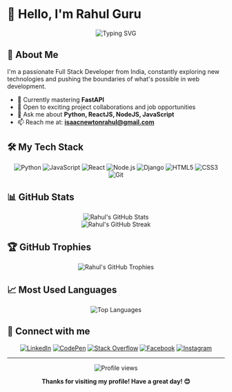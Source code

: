 # 👋 Hello, I'm Rahul Guru

<div align="center">
  <img src="https://readme-typing-svg.herokuapp.com?font=Fira+Code&pause=1000&color=0E75B6&width=435&lines=Full+Stack+Developer;Passionate+about+Web+Technologies;Always+learning+new+things" alt="Typing SVG" />
</div>

## 🚀 About Me

I'm a passionate Full Stack Developer from India, constantly exploring new technologies and pushing the boundaries of what's possible in web development.

- 🌱 Currently mastering **FastAPI**
- 💼 Open to exciting project collaborations and job opportunities
- 💬 Ask me about **Python, ReactJS, NodeJS, JavaScript**
- 📫 Reach me at: **isaacnewtonrahul@gmail.com**

## 🛠️ My Tech Stack

<div align="center">

![Python](https://img.shields.io/badge/-Python-3776AB?style=flat-square&logo=python&logoColor=white)
![JavaScript](https://img.shields.io/badge/-JavaScript-F7DF1E?style=flat-square&logo=javascript&logoColor=black)
![React](https://img.shields.io/badge/-React-61DAFB?style=flat-square&logo=react&logoColor=black)
![Node.js](https://img.shields.io/badge/-Node.js-339933?style=flat-square&logo=node.js&logoColor=white)
![Django](https://img.shields.io/badge/-Django-092E20?style=flat-square&logo=django&logoColor=white)
![HTML5](https://img.shields.io/badge/-HTML5-E34F26?style=flat-square&logo=html5&logoColor=white)
![CSS3](https://img.shields.io/badge/-CSS3-1572B6?style=flat-square&logo=css3&logoColor=white)
![Git](https://img.shields.io/badge/-Git-F05032?style=flat-square&logo=git&logoColor=white)

</div>

## 📊 GitHub Stats

<div align="center">
  <img src="https://github-readme-stats.vercel.app/api?username=rahulgurujala&show_icons=true&theme=radical" alt="Rahul's GitHub Stats" />
</div>

<div align="center">
  <img src="https://github-readme-streak-stats.herokuapp.com/?user=rahulgurujala&theme=radical" alt="Rahul's GitHub Streak" />
</div>

## 🏆 GitHub Trophies

<div align="center">
  <img src="https://github-profile-trophy.vercel.app/?username=rahulgurujala&theme=darkhub&no-frame=true&margin-w=15" alt="Rahul's GitHub Trophies" />
</div>

## 📈 Most Used Languages

<div align="center">
  <img src="https://github-readme-stats.vercel.app/api/top-langs/?username=rahulgurujala&layout=compact&theme=radical" alt="Top Languages" />
</div>

## 🤝 Connect with me

<div align="center">
  
[![LinkedIn](https://img.shields.io/badge/LinkedIn-0077B5?style=for-the-badge&logo=linkedin&logoColor=white)](https://linkedin.com/in/rahulgurujala)
[![CodePen](https://img.shields.io/badge/CodePen-000000?style=for-the-badge&logo=codepen&logoColor=white)](https://codepen.io/rahulgurujala)
[![Stack Overflow](https://img.shields.io/badge/Stack_Overflow-FE7A16?style=for-the-badge&logo=stack-overflow&logoColor=white)](https://stackoverflow.com/users/9083581)
[![Facebook](https://img.shields.io/badge/Facebook-1877F2?style=for-the-badge&logo=facebook&logoColor=white)](https://fb.com/rahul.gurujala)
[![Instagram](https://img.shields.io/badge/Instagram-E4405F?style=for-the-badge&logo=instagram&logoColor=white)](https://instagram.com/rahulgurujala)

</div>

---

<div align="center">
  <img src="https://komarev.com/ghpvc/?username=rahulgurujala&color=blueviolet&style=flat-square&label=Profile+Views" alt="Profile views" />
</div>

<div align="center">
  
  **Thanks for visiting my profile! Have a great day! 😊**
  
</div>
